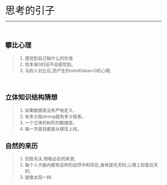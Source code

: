 <font size="6"> 思考的引子</font>

***
<br>

## 攀比心理

> 1. 感觉到自己缺什么的负值  
> 2. 但本来0的话不会感觉到。
> 3. 与别人对比后,而产生的mindValue<0的心理;

<br>

## 立体知识结构猜想

> 1. 如果数据表没有严格定义，
> 2. 有多少层strong就有多少层表。
> 3. 一个立体的树形的数据库。
> 4. 每一次查找都是从根往上找。

## 自然的来历

> 1. 优胜劣汰,物极必反的来源,
> 2. 每个人大脑内都有这样的自然中和存在;身体是先天的,心理上却是后天的;
> 3. 就像太阳一样;
> 